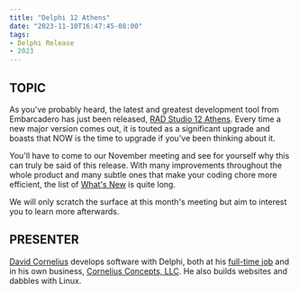 ```yaml
---
title: "Delphi 12 Athens"
date: "2023-11-10T16:47:45-08:00"
tags: 
- Delphi Release
- 2023
---
```

## TOPIC ##

As you've probably heard, the latest and greatest development tool from Embarcadero has just been released, [RAD Studio 12 Athens](https://www.embarcadero.com/products/rad-studio/whats-new-in-12-athens). Every time a new major version comes out, it is touted as a significant upgrade and boasts that NOW is the time to upgrade if you've been thinking about it. 

You'll have to come to our November meeting and see for yourself why this can truly be said of this release. With many improvements throughout the whole product and many subtle ones that make your coding chore more efficient, the list of [What's New](https://docwiki.embarcadero.com/RADStudio/Athens/en/What%27s_New) is quite long.

We will only scratch the surface at this month's meeting but aim to interest you to learn more afterwards.


## PRESENTER ##

[David Cornelius](https://corneliusconcepts.tech/aboutme) develops software with Delphi, both at his [full-time job](https://www.cascadegovsoftware.com) and in his own business, [Cornelius Concepts, LLC](https://corneliusconcepts.com). He also builds websites and dabbles with Linux.
